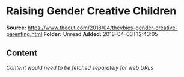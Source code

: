 # Raising Gender Creative Children

**Source:** https://www.thecut.com/2018/04/theybies-gender-creative-parenting.html
**Folder:** Unread
**Added:** 2018-04-03T12:43:05




## Content
*Content would need to be fetched separately for web URLs*
